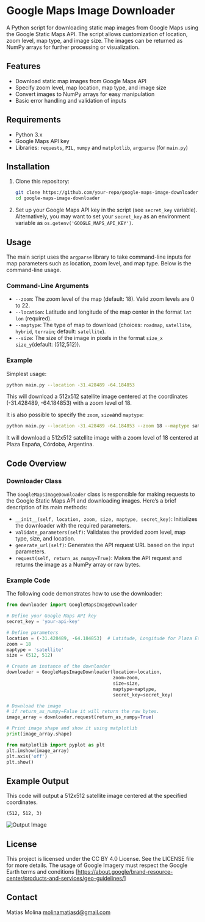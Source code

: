 

# Google Maps Image Downloader

A Python script for downloading static map images from Google Maps using the Google Static Maps API. The script allows customization of location, zoom level, map type, and image size. The images can be returned as NumPy arrays for further processing or visualization.

## Features
- Download static map images from Google Maps API
- Specify zoom level, map location, map type, and image size
- Convert images to NumPy arrays for easy manipulation
- Basic error handling and validation of inputs

## Requirements
- Python 3.x
- Google Maps API key
- Libraries: `requests`, `PIL`, `numpy` and  `matplotlib`, `argparse` (for `main.py`)

## Installation
1. Clone this repository:
    ```bash
    git clone https://github.com/your-repo/google-maps-image-downloader.git
    cd google-maps-image-downloader
    ```

2. Set up your Google Maps API key in the script (see `secret_key` variable). Alternatively, you may want to set your `secret_key` as an environment variable as `os.getenv('GOOGLE_MAPS_API_KEY')`.

## Usage
The main script uses the `argparse` library to take command-line inputs for map parameters such as location, zoom level, and map type. Below is the command-line usage.

### Command-Line Arguments
- `--zoom`: The zoom level of the map (default: 18). Valid zoom levels are 0 to 22.
- `--location`: Latitude and longitude of the map center in the format `lat lon` (required).
- `--maptype`: The type of map to download (choices: `roadmap`, `satellite`, `hybrid`, `terrain`; default: `satellite`).
- `--size`: The size of the image in pixels in the format `size_x size_y`(default: (512,512)).

### Example
Simplest usage:
```bash
python main.py --location -31.428489 -64.184853
```
This will download a 512x512 satellite image centered at the coordinates (-31.428489, -64.184853) with a zoom level of 18.

It is also possible to specify the  `zoom`,  `size`and `maptype`:
```bash
python main.py --location -31.428489 -64.184853 --zoom 18 --maptype satellite --size 512 512
```

It will download a 512x512 satellite image with a zoom level of 18 centered at Plaza España, Córdoba, Argentina.


## Code Overview

### Downloader Class

The `GoogleMapsImageDownloader` class is responsible for making requests to the Google Static Maps API and downloading images. Here’s a brief description of its main methods:

- `__init__(self, location, zoom, size, maptype, secret_key)`: Initializes the downloader with the required parameters.
- `validate_parameters(self)`: Validates the provided zoom level, map type, size, and location.
- `generate_url(self)`: Generates the API request URL based on the input parameters.
- `request(self, return_as_numpy=True)`: Makes the API request and returns the image as a NumPy array or raw bytes.

### Example Code

The following code demonstrates how to use the downloader:

```python
from downloader import GoogleMapsImageDownloader

# Define your Google Maps API key
secret_key = 'your-api-key'

# Define parameters
location = (-31.428489, -64.184853)  # Latitude, Longitude for Plaza Espa#a-
zoom = 18
maptype = 'satellite'
size = (512, 512)

# Create an instance of the downloader
downloader = GoogleMapsImageDownloader(location=location,
                                       zoom=zoom,
                                       size=size,
                                       maptype=maptype,
                                       secret_key=secret_key)

# Download the image
# if return_as_numpy=False it will return the raw bytes.
image_array = downloader.request(return_as_numpy=True)

# Print image shape and show it using matplotlib
print(image_array.shape)

from matplotlib import pyplot as plt
plt.imshow(image_array)
plt.axis('off')
plt.show()

```

## Example Output
This code will output a 512x512 satellite image centered at the specified coordinates.

```
(512, 512, 3)
````

![Output Image](./image.png)

## License
This project is licensed under the CC BY 4.0 License. See the LICENSE file for more details.
The usage of Google Imagery must respect the Google Earth terms and conditions [https://about.google/brand-resource-center/products-and-services/geo-guidelines/]

## Contact
Matias Molina
molinamatiasd@gmail.com
